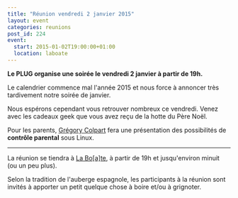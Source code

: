 ```yaml
---
title: "Réunion vendredi 2 janvier 2015"
layout: event
categories: reunions
post_id: 224
event:
  start: 2015-01-02T19:00:00+01:00
  location: laboate
---
```


**Le PLUG organise une soirée le vendredi 2 janvier à partir de 19h.**

Le calendrier commence mal l'année 2015 et nous force à annoncer très tardivement notre soirée de janvier.

Nous espérons cependant vous retrouver nombreux ce vendredi. Venez avec les cadeaux geek que vous avez reçu de la hotte du Père Noël.

Pour les parents, [Grégory Colpart](http://www.gcolpart.com) fera une présentation des possibilités de **contrôle parental** sous Linux.

----

La réunion se tiendra à [La Bo\[a\]te](http://laboate.com/), à partir de 19h et jusqu'environ minuit (ou un peu plus).

Selon la tradition de l'auberge espagnole, les participants à la réunion sont invités à apporter un petit quelque chose à boire et/ou à grignoter.
